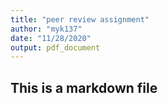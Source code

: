 ```yaml
---
title: "peer review assignment"
author: "myk137"
date: "11/28/2020"
output: pdf_document
---
```



## This is a markdown file